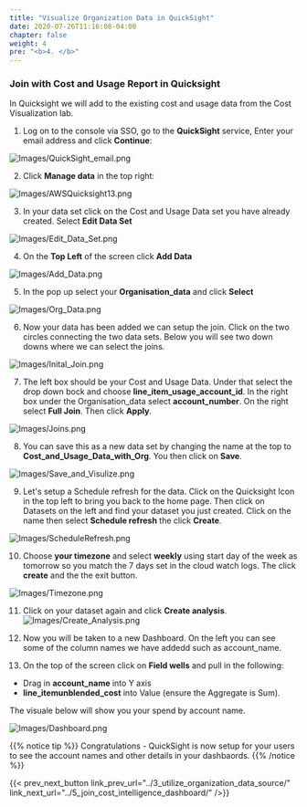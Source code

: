 ```yaml
---
title: "Visualize Organization Data in QuickSight"
date: 2020-07-26T11:16:08-04:00
chapter: false
weight: 4
pre: "<b>4. </b>"
---
```


### Join with Cost and Usage Report in Quicksight


In Quicksight we will add to the existing cost and usage data from the Cost Visualization lab.

1. Log on to the console via SSO, go to the **QuickSight** service, Enter your email address and click **Continue**:

![Images/QuickSight_email.png](/Cost/200_5_Cost_Visualization/Images/QuickSight_email.png)

2. Click **Manage data** in the top right:

![Images/AWSQuicksight13.png](/Cost/200_5_Cost_Visualization/Images/AWSQuicksight13.png)

3. In your data set click on the Cost and Usage Data set you have already created. Select **Edit Data Set**

![Images/Edit_Data_Set.png](/Cost/300_Orginization_Data_CUR_Connection/Images/Edit_Data_Set.png)

4. On the **Top Left** of the screen click **Add Data**

![Images/Add_Data.png](/Cost/300_Orginization_Data_CUR_Connection/Images/Add_Data.png)

5. In the pop up select your **Organisation_data** and click **Select**

![Images/Org_Data.png](/Cost/300_Orginization_Data_CUR_Connection/Images/Org_Data.png)

6. Now your data has been added we can setup the join. Click on the two circles connecting the two data sets. Below you will see two down downs where we can select the joins.

![Images/Inital_Join.png](/Cost/300_Orginization_Data_CUR_Connection/Images/Inital_Join.png)

7. The left box should be your Cost and Usage Data. Under that select the drop down bock and choose **line_item_usage_account_id**. In the right box under the Organisation_data select **account_number**. On the right select **Full Join**. Then click **Apply**.

![Images/Joins.png](/Cost/300_Orginization_Data_CUR_Connection/Images/Joins.png)

8. You can save this as a new data set by changing the name at the top to **Cost_and_Usage_Data_with_Org**. You then click on **Save**.

![Images/Save_and_Visulize.png](/Cost/300_Orginization_Data_CUR_Connection/Images/Save_and_Visulize.png)

9. Let's setup a Schedule refresh for the data. Click on the Quicksight Icon in the top left to bring you back to the home page. Then click on Datasets on the left and find your dataset you just created. Click on the name then select **Schedule refresh** the click **Create**.

![Images/ScheduleRefresh.png](/Cost/300_Orginization_Data_CUR_Connection/Images/ScheduleRefresh.png)

10. Choose **your timezone** and select **weekly** using start day of the week as tomorrow so you match the 7 days set in the cloud watch logs. The click **create** and the the exit button. 

![Images/Timezone.png](/Cost/300_Orginization_Data_CUR_Connection/Images/Timezone.png)

11. Click on your dataset again and click **Create analysis**.
![Images/Create_Analysis.png](/Cost/300_Orginization_Data_CUR_Connection/Images/Create_Analysis.png)

12. Now you will be taken to a new Dashboard. On the left you can see some of the column names we have addedd such as account_name. 

13. On the top of the screen click on **Field wells** and pull in the following:
- Drag in **account_name** into Y axis 
- **line_itemunblended_cost** into Value (ensure the Aggregate is Sum).

The visuale below will show you your spend by account name. 

![Images/Dashboard.png](/Cost/300_Orginization_Data_CUR_Connection/Images/Dashboard.png)



{{% notice tip %}}
Congratulations - QuickSight is now setup for your users to see the account names and other details in your dashbaords.
{{% /notice %}}


{{< prev_next_button link_prev_url="../3_utilize_organization_data_source/" link_next_url="../5_join_cost_intelligence_dashboard/" />}}
